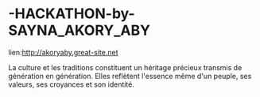 # -HACKATHON-by-SAYNA_AKORY_ABY

lien:http://akoryaby.great-site.net

La culture et les traditions constituent un héritage précieux transmis de génération en génération. Elles reflètent l'essence même d'un peuple, ses valeurs, ses croyances et son identité.
